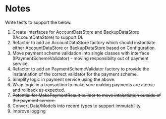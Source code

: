 # Notes

Write tests to support the below.
1. Create interfaces for AccountDataStore and BackupDataStore (IAccountDataStore) to support DI.
2. Refactor to add an AccountDataStore factory which should instantiate either AccountDataStore or BackupDataStore based on Configuration.
3. Move payment scheme validation into single classes with interface (IPaymentSchemeValidator) - moving responsibilty out of payment service.
4. Refactor to add an PaymentSchemeValidator factory to provide the instantiation of the correct validator for the payment scheme.
5. Simplify logic in payment service using the above.
6. Wrap logic in a transaction to make sure making payments are atomic and rollback as expected.
7. ~~Potential for MakePaymentResult builder to move intakstiation outside of the payment service.~~
8. Convert Data/Models into record types to support immutability.
9. Improve logging
